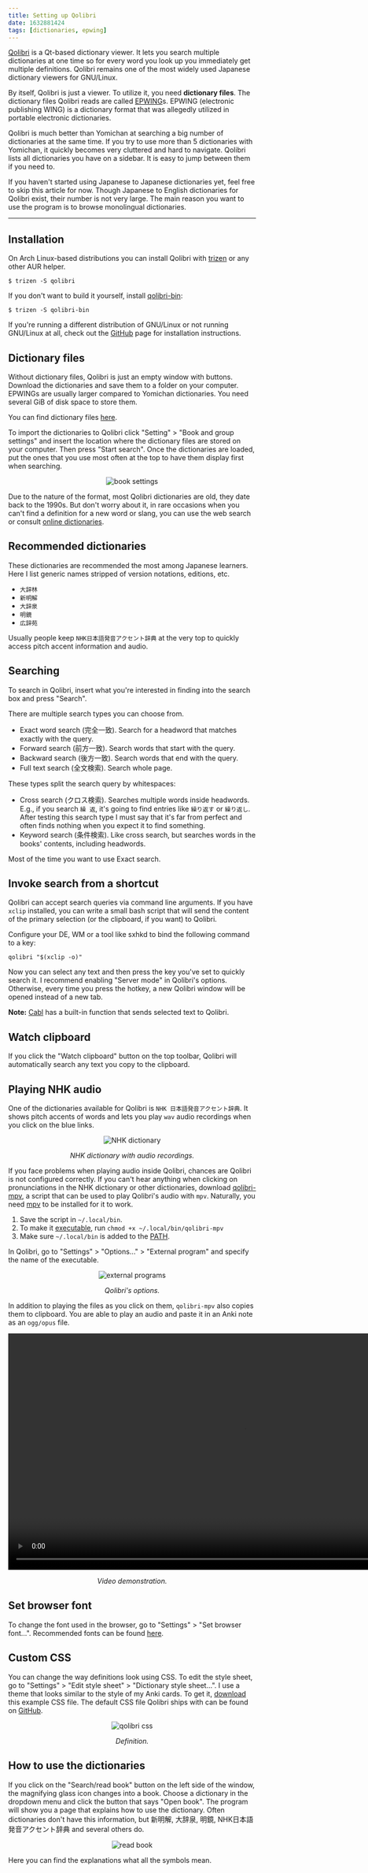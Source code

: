 ```yaml
---
title: Setting up Qolibri
date: 1632881424
tags: [dictionaries, epwing]
---
```


[Qolibri](https://aur.archlinux.org/packages/qolibri/)
is a Qt-based dictionary viewer.
It lets you search multiple dictionaries at one time
so for every word you look up you immediately get multiple definitions.
Qolibri remains one of the most widely used Japanese dictionary viewers for GNU/Linux.

By itself, Qolibri is just a viewer.
To utilize it, you need **dictionary files**.
The dictionary files Qolibri reads are called [EPWING](https://ja.wikipedia.org/wiki/EPWING)s.
EPWING (electronic publishing WING) is a dictionary format
that was allegedly utilized in portable electronic dictionaries.

Qolibri is much better than Yomichan at searching a big number of dictionaries at the same time.
If you try to use more than 5 dictionaries with Yomichan,
it quickly becomes very cluttered and hard to navigate.
Qolibri lists all dictionaries you have on a sidebar.
It is easy to jump between them if you need to.

If you haven't started using Japanese to Japanese dictionaries yet,
feel free to skip this article for now.
Though Japanese to English dictionaries for Qolibri exist, their number is not very large.
The main reason you want to use the program is to browse monolingual dictionaries.

****

## Installation

On Arch Linux-based distributions you can install Qolibri with
[trizen](https://aur.archlinux.org/packages/trizen/)
or any other AUR helper.

```
$ trizen -S qolibri
```

If you don't want to build it yourself, install
[qolibri-bin](https://aur.archlinux.org/packages/qolibri-bin/):

```
$ trizen -S qolibri-bin
```

If you're running a different distribution of GNU/Linux or not running GNU/Linux at all,
check out the [GitHub](https://github.com/ludios/qolibri) page
for installation instructions.

## Dictionary files

Without dictionary files,
Qolibri is just an empty window with buttons.
Download the dictionaries and save them to a folder on your computer.
EPWINGs are usually larger compared to Yomichan dictionaries.
You need several GiB of disk space to store them.

You can find dictionary files [here](yomichan-and-epwing-dictionaries.html).

To import the dictionaries to Qolibri click "Setting" > "Book and group settings"
and insert the location where the dictionary files are stored on your computer.
Then press "Start search".
Once the dictionaries are loaded,
put the ones that you use most often at the top
to have them display first when searching.

<p align="center"><img class="shadow" alt="book settings" src="img/qolibri-book-settings.webp"></p>

Due to the nature of the format,
most Qolibri dictionaries are old, they date back to the 1990s.
But don't worry about it,
in rare occasions when you can't find a definition for a new word or slang,
you can use the web search or consult
[online dictionaries](resources.html#online).

## Recommended dictionaries

These dictionaries are recommended the most among Japanese learners.
Here I list generic names stripped of version notations, editions, etc.

* `大辞林`
* `新明解`
* `大辞泉`
* `明鏡`
* `広辞苑`

Usually people keep `NHK日本語発音アクセント辞典` at the very top
to quickly access pitch accent information and audio.

## Searching

To search in Qolibri,
insert what you're interested in finding into the search box
and press "Search".

There are multiple search types you can choose from.

* Exact word search (完全一致).
Search for a headword that matches exactly with the query.
* Forward search (前方一致).
Search words that start with the query.
* Backward search (後方一致).
Search words that end with the query.
* Full text search (全文検索).
Search whole page.

These types split the search query by whitespaces:

* Cross search (クロス検索).
Searches multiple words inside headwords.
E.g., if you search `繰 返`,
it's going to find entries like `繰り返す` or `繰り返し`.
After testing this search type I must say that it's far from perfect
and often finds nothing when you expect it to find something.
* Keyword search (条件検索).
Like cross search,
but searches words in the books' contents, including headwords.

Most of the time you want to use Exact search.

## Invoke search from a shortcut

Qolibri can accept search queries via command line arguments.
If you have `xclip` installed, you can write a small bash script
that will send the content of the primary selection (or the clipboard, if you want) to Qolibri.

Configure your DE, WM or a tool like sxhkd
to bind the following command to a key:

```
qolibri "$(xclip -o)"
```

Now you can select any text and then press the key you've set to quickly search it.
I recommend enabling "Server mode" in Qolibri's options.
Otherwise, every time you press the hotkey,
a new Qolibri window will be opened instead of a new tab.

**Note:** [Cabl](plumbing-for-language-learners.html)
has a built-in function that sends selected text to Qolibri.

## Watch clipboard

If you click the "Watch clipboard" button on the top toolbar,
Qolibri will automatically search any text you copy to the clipboard.

## Playing NHK audio

One of the dictionaries available for Qolibri is `NHK 日本語発音アクセント辞典`.
It shows pitch accents of words and lets you play `wav` audio recordings
when you click on the blue links.

<p align="center"><img class="shadow" alt="NHK dictionary" src="img/qolibri-nhk-dictionary.webp"></p>
<p align="center"><i>NHK dictionary with audio recordings.</i></p>

If you face problems when playing audio inside Qolibri,
chances are Qolibri is not configured correctly.
If you can't hear anything
when clicking on pronunciations in the NHK dictionary or other dictionaries,
download [qolibri-mpv](https://github.com/tatsumoto-ren/dotfiles/blob/main/.local/bin/qolibri-mpv),
a script that can be used to play Qolibri's audio with `mpv`.
Naturally, you need [mpv](https://wiki.archlinux.org/title/Mpv) to be installed for it to work.

1) Save the script in `~/.local/bin`.
2) To make it [executable](how-do-i-make-a-file-executable.html),
   run `chmod +x ~/.local/bin/qolibri-mpv`
2) Make sure `~/.local/bin` is added to the [PATH](how-do-i-add-a-directory-to-the-path.html).

In Qolibri, go to "Settings" > "Options..." > "External program" and specify the name of the executable.

<p align="center"><img class="shadow" alt="external programs" src="img/qolibri-external-programs.webp"></p>
<p align="center"><i>Qolibri's options.</i></p>

In addition to playing the files as you click on them,
`qolibri-mpv` also copies them to clipboard.
You are able to play an audio and paste it in an Anki note as an `ogg/opus` file.

<video width="960" controls>
	<source src="https://midov.pl/_matrix/media/r0/download/midov.pl/BHkEKNNyWldKxfgHndAfVwsy" type="video/mp4">
</video>
<p align="center"><i>Video demonstration.</i></p>

## Set browser font

To change the font used in the browser,
go to "Settings" > "Set browser font...".
Recommended fonts can be found [here](resources.html#fonts).

## Custom CSS

You can change the way definitions look using CSS.
To edit the style sheet, go to "Settings" > "Edit style sheet" > "Dictionary style sheet...".
I use a theme that looks similar to the style of my Anki cards.
To get it,
[download](https://gist.github.com/tatsumoto-ren/8b70f2fe739840ce81b93572ee8c90db)
this example CSS file.
The default CSS file Qolibri ships with can be found on
[GitHub](https://github.com/ludios/qolibri/blob/prime/data/dict-style.css).

<p align="center"><img alt="qolibri css" src="img/qolibri-css.webp"></p>
<p align="center"><i>Definition.</i></p>

## How to use the dictionaries

If you click on the "Search/read book" button on the left side of the window,
the magnifying glass icon changes into a book.
Choose a dictionary in the dropdown menu and click the button that says "Open book".
The program will show you a page that explains how to use the dictionary.
Often dictionaries don't have this information,
but 新明解, 大辞泉, 明鏡, NHK日本語発音アクセント辞典 and several others do.

<p align="center"><img alt="read book" src="img/qolibri-read-book.webp"></p>

Here you can find the explanations what all the symbols mean.
